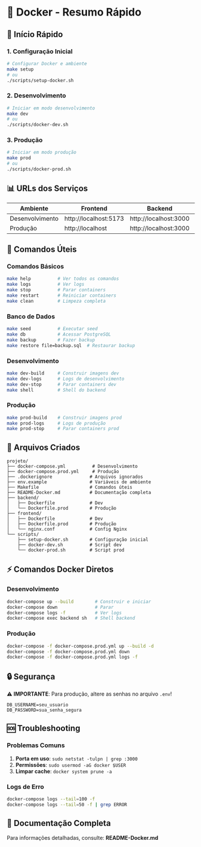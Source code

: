# 🐳 Docker - Resumo Rápido

## 🚀 Início Rápido

### 1. Configuração Inicial
```bash
# Configurar Docker e ambiente
make setup
# ou
./scripts/setup-docker.sh
```

### 2. Desenvolvimento
```bash
# Iniciar em modo desenvolvimento
make dev
# ou
./scripts/docker-dev.sh
```

### 3. Produção
```bash
# Iniciar em modo produção
make prod
# ou
./scripts/docker-prod.sh
```

## 📊 URLs dos Serviços

| Ambiente | Frontend | Backend | Database |
|----------|----------|---------|----------|
| Desenvolvimento | http://localhost:5173 | http://localhost:3000 | localhost:5432 |
| Produção | http://localhost | http://localhost:3000 | localhost:5432 |

## 🔧 Comandos Úteis

### Comandos Básicos
```bash
make help          # Ver todos os comandos
make logs          # Ver logs
make stop          # Parar containers
make restart       # Reiniciar containers
make clean         # Limpeza completa
```

### Banco de Dados
```bash
make seed          # Executar seed
make db            # Acessar PostgreSQL
make backup        # Fazer backup
make restore file=backup.sql  # Restaurar backup
```

### Desenvolvimento
```bash
make dev-build     # Construir imagens dev
make dev-logs      # Logs de desenvolvimento
make dev-stop      # Parar containers dev
make shell         # Shell do backend
```

### Produção
```bash
make prod-build    # Construir imagens prod
make prod-logs     # Logs de produção
make prod-stop     # Parar containers prod
```

## 📁 Arquivos Criados

```
projeto/
├── docker-compose.yml          # Desenvolvimento
├── docker-compose.prod.yml     # Produção
├── .dockerignore              # Arquivos ignorados
├── env.example                # Variáveis de ambiente
├── Makefile                   # Comandos úteis
├── README-Docker.md           # Documentação completa
├── backend/
│   ├── Dockerfile             # Dev
│   └── Dockerfile.prod        # Produção
├── frontend/
│   ├── Dockerfile             # Dev
│   ├── Dockerfile.prod        # Produção
│   └── nginx.conf             # Config Nginx
└── scripts/
    ├── setup-docker.sh        # Configuração inicial
    ├── docker-dev.sh          # Script dev
    └── docker-prod.sh         # Script prod
```

## ⚡ Comandos Docker Diretos

### Desenvolvimento
```bash
docker-compose up --build        # Construir e iniciar
docker-compose down              # Parar
docker-compose logs -f           # Ver logs
docker-compose exec backend sh   # Shell backend
```

### Produção
```bash
docker-compose -f docker-compose.prod.yml up --build -d
docker-compose -f docker-compose.prod.yml down
docker-compose -f docker-compose.prod.yml logs -f
```

## 🔒 Segurança

⚠️ **IMPORTANTE**: Para produção, altere as senhas no arquivo `.env`!

```env
DB_USERNAME=seu_usuario
DB_PASSWORD=sua_senha_segura
```

## 🆘 Troubleshooting

### Problemas Comuns
1. **Porta em uso**: `sudo netstat -tulpn | grep :3000`
2. **Permissões**: `sudo usermod -aG docker $USER`
3. **Limpar cache**: `docker system prune -a`

### Logs de Erro
```bash
docker-compose logs --tail=100 -f
docker-compose logs --tail=50 -f | grep ERROR
```

## 📖 Documentação Completa

Para informações detalhadas, consulte: **README-Docker.md** 